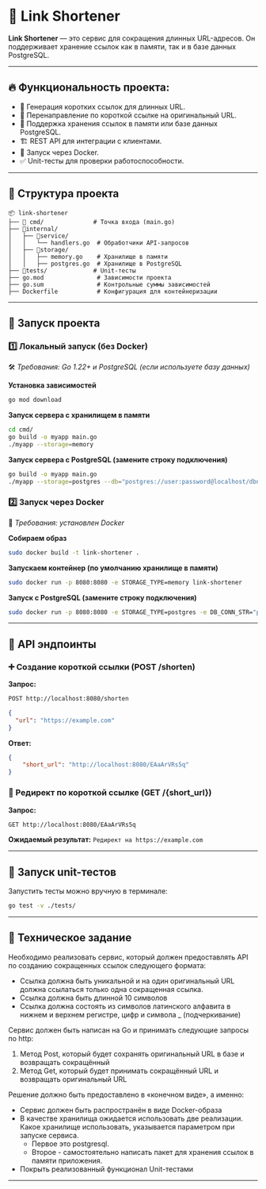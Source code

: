 # 📌 Link Shortener
**Link Shortener** — это сервис для сокращения длинных URL-адресов. Он поддерживает хранение ссылок как в памяти, так и в базе данных PostgreSQL.

---

## 🔥 Функциональность проекта:
- 🔗 Генерация коротких ссылок для длинных URL.
- 🔄 Перенаправление по короткой ссылке на оригинальный URL.
- 📂 Поддержка хранения ссылок в памяти или базе данных PostgreSQL.
- 🏗 REST API для интеграции с клиентами.
- 🐳 Запуск через Docker.
- ✅ Unit-тесты для проверки работоспособности.

---

## 📂 Структура проекта

```plaintext
📦 link-shortener
├── 📂 cmd/              # Точка входа (main.go)
├── 📂internal/
│   ├── 📂service/
│   │   └── handlers.go  # Обработчики API-запросов
│   ├── 📂storage/
│   │   ├── memory.go    # Хранилище в памяти
│   │   ├── postgres.go  # Хранилище в PostgreSQL
├── 📂tests/             # Unit-тесты
├── go.mod               # Зависимости проекта
├── go.sum               # Контрольные суммы зависимостей
├── Dockerfile           # Конфигурация для контейнеризации
```

---

## 🚀 Запуск проекта

### 1️⃣ Локальный запуск (без Docker)
🛠 *Требования: Go 1.22+ и PostgreSQL (если используете базу данных)*

**Установка зависимостей**
```sh
go mod download
```
**Запуск сервера с хранилищем в памяти**
```sh
cd cmd/
go build -o myapp main.go
./myapp --storage=memory
```
**Запуск сервера с PostgreSQL (замените строку подключения)**
```sh
go build -o myapp main.go
./myapp --storage=postgres --db="postgres://user:password@localhost/dbname?sslmode=disable"
```

### 2️⃣ Запуск через Docker
🐳 *Требования: установлен Docker*

**Собираем образ**
```sh
sudo docker build -t link-shortener .
```
**Запускаем контейнер (по умолчанию хранилище в памяти)**
```sh
sudo docker run -p 8080:8080 -e STORAGE_TYPE=memory link-shortener
```
**Запуск с PostgreSQL (замените строку подключения)**
```sh
sudo docker run -p 8080:8080 -e STORAGE_TYPE=postgres -e DB_CONN_STR="postgres://user:password@localhost/dbname?sslmode=disable" link-shortener
```

---

## 🔧 API эндпоинты

### ➕ Создание короткой ссылки (POST /shorten)

**Запрос:**
```sh
POST http://localhost:8080/shorten
```
```json
{
  "url": "https://example.com"
}
```
**Ответ:**
```json
{
    "short_url": "http://localhost:8080/EAaArVRs5q"
}
```

### 🔄 Редирект по короткой ссылке (GET /{short_url})

**Запрос:**
```sh
GET http://localhost:8080/EAaArVRs5q
```
**Ожидаемый результат:** `Редирект на https://example.com`

---

## 📌 Запуск unit-тестов

Запустить тесты можно вручную в терминале:
```sh
go test -v ./tests/
```

---

## 🧩 Техническое задание

Необходимо реализовать сервис, который должен предоставлять API по созданию сокращенных ссылок следующего формата:
- Ссылка должна быть уникальной и на один оригинальный URL должна ссылаться только одна сокращенная ссылка.
- Ссылка должна быть длинной 10 символов
- Ссылка должна состоять из символов латинского алфавита в нижнем и верхнем регистре, цифр и символа _ (подчеркивание)

Сервис должен быть написан на Go и принимать следующие запросы по http:
1. Метод Post, который будет сохранять оригинальный URL в базе и возвращать сокращённый
2. Метод Get, который будет принимать сокращённый URL и возвращать оригинальный URL

Решение должно быть предоставлено в «конечном виде», а именно:
- Сервис должен быть распространён в виде Docker-образа 
- В качестве хранилища ожидается использовать две реализации. Какое хранилище использовать, указывается параметром при запуске сервиса.  
    - Первое это postgresql.
    - Второе - самостоятельно написать пакет для хранения ссылок в памяти приложения.
- Покрыть реализованный функционал Unit-тестами

---
